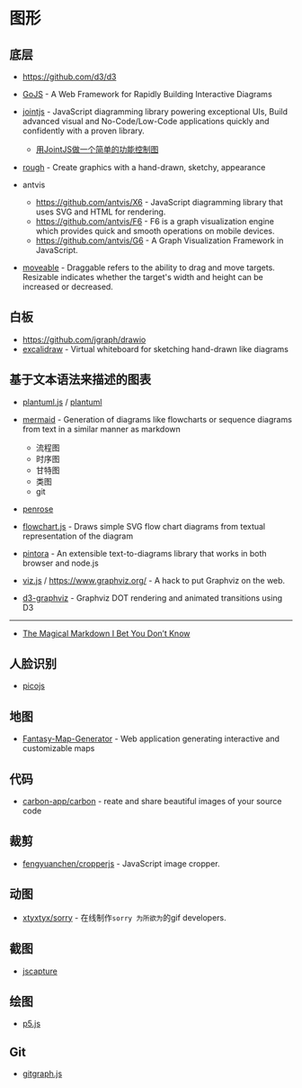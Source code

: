 图形
========

## 底层

- https://github.com/d3/d3
- [GoJS](https://github.com/NorthwoodsSoftware/GoJS) - A Web Framework for Rapidly Building Interactive Diagrams
- [jointjs](https://github.com/clientIO/joint) - JavaScript diagramming library powering exceptional UIs, Build advanced visual and No-Code/Low-Code applications quickly and confidently with a proven library.

    - [用JointJS做一个简单的功能控制图](http://www.bjhee.com/jointjs.html)

- [rough](https://github.com/rough-stuff/rough) - Create graphics with a hand-drawn, sketchy, appearance
- antvis

  - https://github.com/antvis/X6 - JavaScript diagramming library that uses SVG and HTML for rendering.
  - https://github.com/antvis/F6 - F6 is a graph visualization engine which provides quick and smooth operations on mobile devices.
  - https://github.com/antvis/G6 - A Graph Visualization Framework in JavaScript.

- [moveable](https://github.com/daybrush/moveable) - Draggable refers to the ability to drag and move targets. Resizable indicates whether the target's width and height can be increased or decreased.

## 白板

- https://github.com/jgraph/drawio
- [excalidraw](https://github.com/excalidraw/excalidraw) - Virtual whiteboard for sketching hand-drawn like diagrams

## 基于文本语法来描述的图表

- [plantuml.js](https://github.com/plantuml/plantuml.js) / [plantuml](https://github.com/plantuml/plantuml)
- [mermaid](https://github.com/knsv/mermaid) - Generation of diagrams like flowcharts or sequence diagrams from text in a similar manner as markdown

    - 流程图
    - 时序图
    - 甘特图
    - 类图
    - git

- [penrose](https://github.com/penrose/penrose)
- [flowchart.js](https://github.com/adrai/flowchart.js) - Draws simple SVG flow chart diagrams from textual representation of the diagram
- [pintora](https://github.com/hikerpig/pintora) - An extensible text-to-diagrams library that works in both browser and node.js
- [viz.js](https://github.com/mdaines/viz.js) / https://www.graphviz.org/ - A hack to put Graphviz on the web.
- [d3-graphviz](https://github.com/magjac/d3-graphviz) - Graphviz DOT rendering and animated transitions using D3

---

- [The Magical Markdown I Bet You Don’t Know](https://medium.com/codex/the-magical-markdown-i-bet-you-dont-know-b51f8c049773)

## 人脸识别

- [picojs](https://github.com/tehnokv/picojs)

## 地图

- [Fantasy-Map-Generator](https://github.com/Azgaar/Fantasy-Map-Generator) - Web application generating interactive and customizable maps

## 代码

- [carbon-app/carbon](https://github.com/carbon-app/carbon) - reate and share beautiful images of your source code

## 裁剪

- [fengyuanchen/cropperjs](https://github.com/fengyuanchen/cropperjs) - JavaScript image cropper.

## 动图

- [xtyxtyx/sorry](https://github.com/xtyxtyx/sorry) - 在线制作`sorry 为所欲为`的gif developers.

## 截图

- [jscapture](https://github.com/mgechev/jscapture)

## 绘图

- [p5.js](https://github.com/processing/p5.js)

## Git

- [gitgraph.js](https://github.com/nicoespeon/gitgraph.js/)
